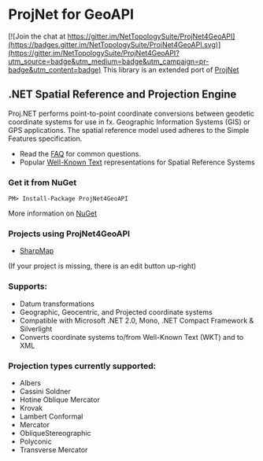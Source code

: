 # ProjNet for GeoAPI

[![Join the chat at https://gitter.im/NetTopologySuite/ProjNet4GeoAPI](https://badges.gitter.im/NetTopologySuite/ProjNet4GeoAPI.svg)](https://gitter.im/NetTopologySuite/ProjNet4GeoAPI?utm_source=badge&utm_medium=badge&utm_campaign=pr-badge&utm_content=badge)
This library is an extended port of [ProjNet](http://projnet.codeplex.com)
## .NET Spatial Reference and Projection Engine
Proj.NET performs point-to-point coordinate conversions between geodetic coordinate systems for use in fx. Geographic Information Systems (GIS) or GPS applications. The spatial reference model used adheres to the Simple Features specification.
* Read the [FAQ](http://projnet.codeplex.com/wikipage?title=FAQ&referringTitle=Home) for common questions.
* Popular [Well-Known Text](http://projnet.codeplex.com/wikipage?title=CommonWellKnownText&referringTitle=Home) representations for Spatial Reference Systems

### Get it from NuGet
`PM> Install-Package ProjNet4GeoAPI`

More information on [NuGet](https://www.nuget.org/packages/ProjNet4GeoAPI)

### Projects using ProjNet4GeoAPI
* [SharpMap](https://sharpmap.codeplex.com)

(If your project is missing, there is an edit button up-right)

### Supports:
* Datum transformations
* Geographic, Geocentric, and Projected coordinate systems
* Compatible with Microsoft .NET 2.0, Mono, .NET Compact Framework & Silverlight
* Converts coordinate systems to/from Well-Known Text (WKT) and to XML

### Projection types currently supported:
* Albers
* Cassini Soldner
* Hotine Oblique Mercator
* Krovak
* Lambert Conformal
* Mercator
* ObliqueStereographic
* Polyconic
* Transverse Mercator
 

